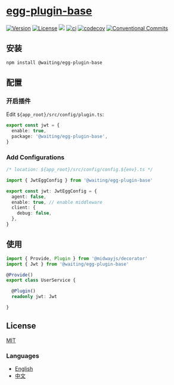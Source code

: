 # [egg-plugin-base](https://waitingsong.github.io/egg-plugin-base/)


[![Version](https://img.shields.io/npm/v/@waiting/egg-plugin-base.svg)](https://www.npmjs.com/package/@waiting/egg-plugin-base)
[![License](https://img.shields.io/badge/license-MIT-blue.svg)](https://opensource.org/licenses/MIT)
![](https://img.shields.io/badge/lang-TypeScript-blue.svg)
[![ci](https://github.com/waitingsong/egg-plugin-base/workflows/ci/badge.svg)](https://github.com/waitingsong/egg-plugin-base/actions?query=workflow%3A%22ci%22)
[![codecov](https://codecov.io/gh/waitingsong/egg-plugin-base/branch/master/graph/badge.svg?token=9hyVmq1GwC)](https://codecov.io/gh/waitingsong/egg-plugin-base)
[![Conventional Commits](https://img.shields.io/badge/Conventional%20Commits-1.0.0-yellow.svg)](https://conventionalcommits.org)


## 安装
```sh
npm install @waiting/egg-plugin-base
```


## 配置

### 开启插件

Edit `${app_root}/src/config/plugin.ts`:

```ts
export const jwt = {
  enable: true,
  package: '@waiting/egg-plugin-base',
}
```

### Add Configurations

```ts
/* location: ${app_root}/src/config/config.${env}.ts */

import { JwtEggConfig } from '@waiting/egg-plugin-base'

export const jwt: JwtEggConfig = {
  agent: false,
  enable: true, // enable middleware
  client: {
    debug: false,
  },
}
```


## 使用

```ts
import { Provide, Plugin } from '@midwayjs/decorator'
import { Jwt } from '@waiting/egg-plugin-base'

@Provide()
export class UserService {

  @Plugin() 
  readonly jwt: Jwt

}
```

## License
[MIT](LICENSE)


### Languages
- [English](README.md)
- [中文](README.zh-CN.md)

